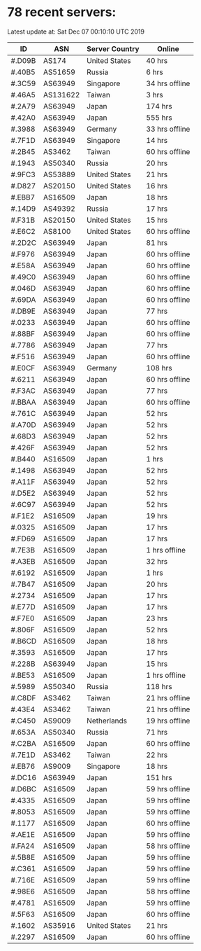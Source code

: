 # 78 recent servers:

Latest update at: Sat Dec 07 00:10:10 UTC 2019

| ID | ASN | Server Country | Online |
| -- | --- | -------------- | ------ |
| #.D09B | AS174 | United States | 40 hrs |
| #.40B5 | AS51659 | Russia | 6 hrs |
| #.3C59 | AS63949 | Singapore | 34 hrs offline |
| #.46A5 | AS131622 | Taiwan | 3 hrs |
| #.2A79 | AS63949 | Japan | 174 hrs |
| #.42A0 | AS63949 | Japan | 555 hrs |
| #.3988 | AS63949 | Germany | 33 hrs offline |
| #.7F1D | AS63949 | Singapore | 14 hrs |
| #.2B45 | AS3462 | Taiwan | 60 hrs offline |
| #.1943 | AS50340 | Russia | 20 hrs |
| #.9FC3 | AS53889 | United States | 21 hrs |
| #.D827 | AS20150 | United States | 16 hrs |
| #.EBB7 | AS16509 | Japan | 18 hrs |
| #.14D9 | AS49392 | Russia | 17 hrs |
| #.F31B | AS20150 | United States | 15 hrs |
| #.E6C2 | AS8100 | United States | 60 hrs offline |
| #.2D2C | AS63949 | Japan | 81 hrs |
| #.F976 | AS63949 | Japan | 60 hrs offline |
| #.E58A | AS63949 | Japan | 60 hrs offline |
| #.49C0 | AS63949 | Japan | 60 hrs offline |
| #.046D | AS63949 | Japan | 60 hrs offline |
| #.69DA | AS63949 | Japan | 60 hrs offline |
| #.DB9E | AS63949 | Japan | 77 hrs |
| #.0233 | AS63949 | Japan | 60 hrs offline |
| #.88BF | AS63949 | Japan | 60 hrs offline |
| #.7786 | AS63949 | Japan | 77 hrs |
| #.F516 | AS63949 | Japan | 60 hrs offline |
| #.E0CF | AS63949 | Germany | 108 hrs |
| #.6211 | AS63949 | Japan | 60 hrs offline |
| #.F3AC | AS63949 | Japan | 77 hrs |
| #.BBAA | AS63949 | Japan | 60 hrs offline |
| #.761C | AS63949 | Japan | 52 hrs |
| #.A70D | AS63949 | Japan | 52 hrs |
| #.68D3 | AS63949 | Japan | 52 hrs |
| #.426F | AS63949 | Japan | 52 hrs |
| #.B440 | AS16509 | Japan | 1 hrs |
| #.1498 | AS63949 | Japan | 52 hrs |
| #.A11F | AS63949 | Japan | 52 hrs |
| #.D5E2 | AS63949 | Japan | 52 hrs |
| #.6C97 | AS63949 | Japan | 52 hrs |
| #.F1E2 | AS16509 | Japan | 19 hrs |
| #.0325 | AS16509 | Japan | 17 hrs |
| #.FD69 | AS16509 | Japan | 17 hrs |
| #.7E3B | AS16509 | Japan | 1 hrs offline |
| #.A3EB | AS16509 | Japan | 32 hrs |
| #.6192 | AS16509 | Japan | 1 hrs |
| #.7B47 | AS16509 | Japan | 20 hrs |
| #.2734 | AS16509 | Japan | 17 hrs |
| #.E77D | AS16509 | Japan | 17 hrs |
| #.F7E0 | AS16509 | Japan | 23 hrs |
| #.806F | AS16509 | Japan | 52 hrs |
| #.B6CD | AS16509 | Japan | 18 hrs |
| #.3593 | AS16509 | Japan | 17 hrs |
| #.228B | AS63949 | Japan | 15 hrs |
| #.BE53 | AS16509 | Japan | 1 hrs offline |
| #.5989 | AS50340 | Russia | 118 hrs |
| #.C8DF | AS3462 | Taiwan | 21 hrs offline |
| #.43E4 | AS3462 | Taiwan | 21 hrs offline |
| #.C450 | AS9009 | Netherlands | 19 hrs offline |
| #.653A | AS50340 | Russia | 71 hrs |
| #.C2BA | AS16509 | Japan | 60 hrs offline |
| #.7E1D | AS3462 | Taiwan | 22 hrs |
| #.EB76 | AS9009 | Singapore | 18 hrs |
| #.DC16 | AS63949 | Japan | 151 hrs |
| #.D6BC | AS16509 | Japan | 59 hrs offline |
| #.4335 | AS16509 | Japan | 59 hrs offline |
| #.8053 | AS16509 | Japan | 59 hrs offline |
| #.1177 | AS16509 | Japan | 60 hrs offline |
| #.AE1E | AS16509 | Japan | 59 hrs offline |
| #.FA24 | AS16509 | Japan | 58 hrs offline |
| #.5B8E | AS16509 | Japan | 59 hrs offline |
| #.C361 | AS16509 | Japan | 59 hrs offline |
| #.716E | AS16509 | Japan | 59 hrs offline |
| #.98E6 | AS16509 | Japan | 58 hrs offline |
| #.4781 | AS16509 | Japan | 59 hrs offline |
| #.5F63 | AS16509 | Japan | 60 hrs offline |
| #.1602 | AS35916 | United States | 21 hrs |
| #.2297 | AS16509 | Japan | 60 hrs offline |


